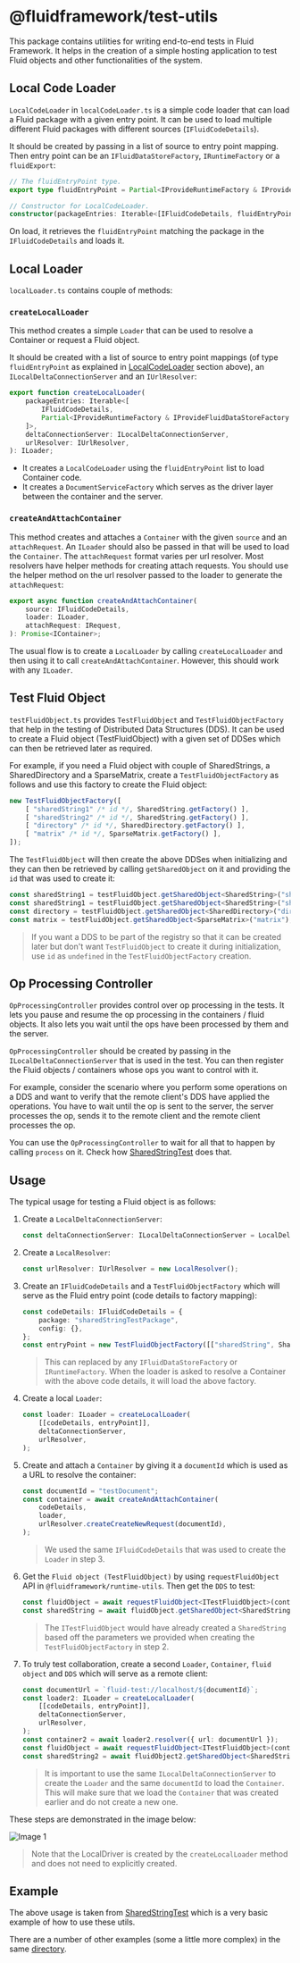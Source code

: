 # @fluidframework/test-utils

This package contains utilities for writing end-to-end tests in Fluid Framework. It helps in the creation of a simple hosting application to test Fluid objects and other functionalities of the system.

## Local Code Loader

`LocalCodeLoader` in `localCodeLoader.ts` is a simple code loader that can load a Fluid package with a given entry point. It can be used to load multiple different Fluid packages with different sources (`IFluidCodeDetails`).

It should be created by passing in a list of source to entry point mapping. Then entry point can be an `IFluidDataStoreFactory`, `IRuntimeFactory` or a `fluidExport`:

```typeScript
// The fluidEntryPoint type.
export type fluidEntryPoint = Partial<IProvideRuntimeFactory & IProvideFluidDataStoreFactory & IFluidModule>;

// Constructor for LocalCodeLoader.
constructor(packageEntries: Iterable<[IFluidCodeDetails, fluidEntryPoint]>);
```

On load, it retrieves the `fluidEntryPoint` matching the package in the `IFluidCodeDetails` and loads it.

## Local Loader

`localLoader.ts` contains couple of methods:

### `createLocalLoader`

This method creates a simple `Loader` that can be used to resolve a Container or request a Fluid object.

It should be created with a list of source to entry point mappings (of type `fluidEntryPoint` as explained in [LocalCodeLoader](#Local-Code-Loader) section above), an `ILocalDeltaConnectionServer` and an `IUrlResolver`:

```typeScript
export function createLocalLoader(
    packageEntries: Iterable<[
        IFluidCodeDetails,
        Partial<IProvideRuntimeFactory & IProvideFluidDataStoreFactory & IFluidModule>
    ]>,
    deltaConnectionServer: ILocalDeltaConnectionServer,
    urlResolver: IUrlResolver,
): ILoader;
```

-   It creates a `LocalCodeLoader` using the `fluidEntryPoint` list to load Container code.
-   It creates a `DocumentServiceFactory` which serves as the driver layer between the container and the server.

### `createAndAttachContainer`

This method creates and attaches a `Container` with the given `source` and an `attachRequest`. An `ILoader` should also be passed in that will be used to load the `Container`. The `attachRequest` format varies per url resolver. Most resolvers have helper methods for creating attach requests. You should use the
helper method on the url resolver passed to the loader to generate the `attachRequest`:

```typescript
export async function createAndAttachContainer(
	source: IFluidCodeDetails,
	loader: ILoader,
	attachRequest: IRequest,
): Promise<IContainer>;
```

The usual flow is to create a `LocalLoader` by calling `createLocalLoader` and then using it to call `createAndAttachContainer`. However, this should work with any `ILoader`.

## Test Fluid Object

`testFluidObject.ts` provides `TestFluidObject` and `TestFluidObjectFactory` that help in the testing of Distributed Data Structures (DDS).
It can be used to create a Fluid object (TestFluidObject) with a given set of DDSes which can then be retrieved later as required.

For example, if you need a Fluid object with couple of SharedStrings, a SharedDirectory and a SparseMatrix, create a `TestFluidObjectFactory` as follows and use this factory to create the Fluid object:

```typeScript
new TestFluidObjectFactory([
    [ "sharedString1" /* id */, SharedString.getFactory() ],
    [ "sharedString2" /* id */, SharedString.getFactory() ],
    [ "directory" /* id */, SharedDirectory.getFactory() ],
    [ "matrix" /* id */, SparseMatrix.getFactory() ],
]);
```

The `TestFluidObject` will then create the above DDSes when initializing and they can then be retrieved by calling `getSharedObject` on it and providing the `id` that was used to create it:

```typeScript
const sharedString1 = testFluidObject.getSharedObject<SharedString>("sharedString1");
const sharedString1 = testFluidObject.getSharedObject<SharedString>("sharedString2");
const directory = testFluidObject.getSharedObject<SharedDirectory>("directory");
const matrix = testFluidObject.getSharedObject<SparseMatrix>("matrix");
```

> If you want a DDS to be part of the registry so that it can be created later but don't want `TestFluidObject` to create it during initialization, use `id` as `undefined` in the `TestFluidObjectFactory` creation.

## Op Processing Controller

`OpProcessingController` provides control over op processing in the tests. It lets you pause and resume the op processing in the containers / fluid objects. It also lets you wait until the ops have been processed by them and the server.

`OpProcessingController` should be created by passing in the `ILocalDeltaConnectionServer` that is used in the test. You can then register the Fluid objects / containers whose ops you want to control with it.

For example, consider the scenario where you perform some operations on a DDS and want to verify that the remote client's DDS have applied the operations. You have to wait until the op is sent to the server, the server processes the op, sends it to the remote client and the remote client processes the op.

You can use the `OpProcessingController` to wait for all that to happen by calling `process` on it. Check how [SharedStringTest](../end-to-end-tests/src/test/sharedStringEndToEndTests.spec.ts) does that.

## Usage

The typical usage for testing a Fluid object is as follows:

1. Create a `LocalDeltaConnectionServer`:

    ```typescript
    const deltaConnectionServer: ILocalDeltaConnectionServer = LocalDeltaConnectionServer.create();
    ```

2. Create a `LocalResolver`:

    ```typescript
    const urlResolver: IUrlResolver = new LocalResolver();
    ```

3. Create an `IFluidCodeDetails` and a `TestFluidObjectFactory` which will serve as the Fluid entry point (code details to factory mapping):

    ```typescript
    const codeDetails: IFluidCodeDetails = {
    	package: "sharedStringTestPackage",
    	config: {},
    };
    const entryPoint = new TestFluidObjectFactory([["sharedString", SharedString.getFactory()]]);
    ```

    > This can replaced by any `IFluidDataStoreFactory` or `IRuntimeFactory`. When the loader is asked to resolve a Container with the above code details, it will load the above factory.

4. Create a local `Loader`:

    ```typescript
    const loader: ILoader = createLocalLoader(
    	[[codeDetails, entryPoint]],
    	deltaConnectionServer,
    	urlResolver,
    );
    ```

5. Create and attach a `Container` by giving it a `documentId` which is used as a URL to resolve the container:

    ```typescript
    const documentId = "testDocument";
    const container = await createAndAttachContainer(
    	codeDetails,
    	loader,
    	urlResolver.createCreateNewRequest(documentId),
    );
    ```

    > We used the same `IFluidCodeDetails` that was used to create the `Loader` in step 3.

6. Get the `Fluid object (TestFluidObject)` by using `requestFluidObject` API in `@fluidframework/runtime-utils`. Then get the `DDS` to test:

    ```typescript
    const fluidObject = await requestFluidObject<ITestFluidObject>(container, "default"); // "default" represent the default Fluid object.
    const sharedString = await fluidObject.getSharedObject<SharedString>("sharedString");
    ```

    > The `ITestFluidObject` would have already created a `SharedString` based off the parameters we provided when creating the `TestFluidObjectFactory` in step 2.

7. To truly test collaboration, create a second `Loader`, `Container`, `fluid object` and `DDS` which will serve as a remote client:
    ```typescript
    const documentUrl = `fluid-test://localhost/${documentId}`;
    const loader2: ILoader = createLocalLoader(
    	[[codeDetails, entryPoint]],
    	deltaConnectionServer,
    	urlResolver,
    );
    const container2 = await loader2.resolver({ url: documentUrl });
    const fluidObject = await requestFluidObject<ITestFluidObject>(container2, "default");
    const sharedString2 = await fluidObject2.getSharedObject<SharedString>("sharedString");
    ```
    > It is important to use the same `ILocalDeltaConnectionServer` to create the `Loader` and the same `documentId` to load the `Container`. This will make sure that we load the `Container` that was created earlier and do not create a new one.

These steps are demonstrated in the image below:

![Image 1](./end-to-end-tests.png)

> Note that the LocalDriver is created by the `createLocalLoader` method and does not need to explicitly created.

## Example

The above usage is taken from [SharedStringTest](../end-to-end-tests/src/test/sharedStringEndToEndTests.spec.ts) which is a very basic example of how to use these utils.

There are a number of other examples (some a little more complex) in the same [directory](../end-to-end-tests/src/test).
